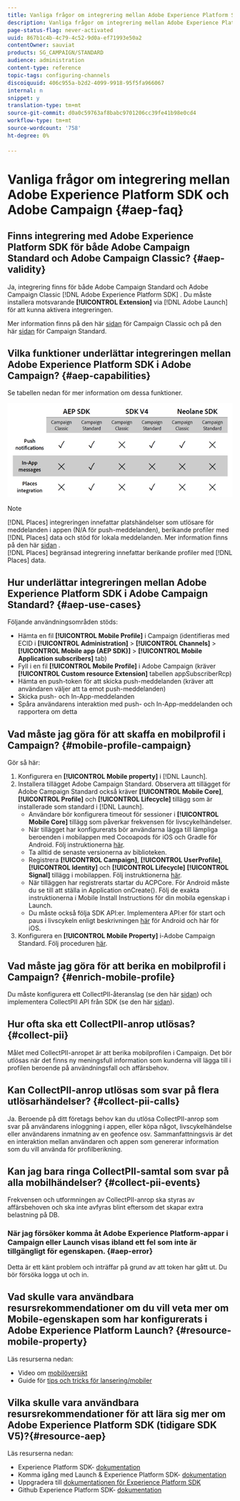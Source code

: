 ```yaml
---
title: Vanliga frågor om integrering mellan Adobe Experience Platform SDK och Adobe Campaign
description: Vanliga frågor om integrering mellan Adobe Experience Platform SDK och Adobe Campaign
page-status-flag: never-activated
uuid: 867b1c4b-4c79-4c52-9d0a-ef71993e50a2
contentOwner: sauviat
products: SG_CAMPAIGN/STANDARD
audience: administration
content-type: reference
topic-tags: configuring-channels
discoiquuid: 406c955a-b2d2-4099-9918-95f5fa966067
internal: n
snippet: y
translation-type: tm+mt
source-git-commit: d0a0c59763af8babc9701206cc39fe41b98e0cd4
workflow-type: tm+mt
source-wordcount: '758'
ht-degree: 0%

---
```



# Vanliga frågor om integrering mellan Adobe Experience Platform SDK och Adobe Campaign {#aep-faq}

## Finns integrering med Adobe Experience Platform SDK för både Adobe Campaign Standard och Adobe Campaign Classic? {#aep-validity}

Ja, integrering finns för både Adobe Campaign Standard och Adobe Campaign Classic [!DNL Adobe Experience Platform SDK] . Du måste installera motsvarande **[!UICONTROL Extension]** via [!DNL Adobe Launch] för att kunna aktivera integreringen.

Mer information finns på den här [sidan](https://aep-sdks.gitbook.io/docs/using-mobile-extensions/adobe-campaignclassic) för Campaign Classic och på den här [sidan](https://aep-sdks.gitbook.io/docs/using-mobile-extensions/adobe-campaign-standard) för Campaign Standard.

## Vilka funktioner underlättar integreringen mellan Adobe Experience Platform SDK i Adobe Campaign? {#aep-capabilities}

Se tabellen nedan för mer information om dessa funktioner.

![](assets/faq.png)

>[!Note]
>
>[!DNL Places] integreringen innefattar platshändelser som utlösare för meddelanden i appen (N/A för push-meddelanden), berikande profiler med [!DNL Places] data och stöd för lokala meddelanden. Mer information finns på den här [sidan](../../channels/using/preparing-and-sending-an-in-app-message.md) . <br>[!DNL Places] begränsad integrering innefattar berikande profiler med [!DNL Places] data.

## Hur underlättar integreringen mellan Adobe Experience Platform SDK i Adobe Campaign Standard? {#aep-use-cases}

Följande användningsområden stöds:

* Hämta en fil **[!UICONTROL Mobile Profile]** i Campaign (identifieras med ECID i **[!UICONTROL Administration]** > **[!UICONTROL Channels]** > **[!UICONTROL Mobile app (AEP SDK)]** > **[!UICONTROL Mobile Application subscribers]** tab)
* Fyll i en fil **[!UICONTROL Mobile Profile]** i Adobe Campaign (kräver **[!UICONTROL Custom resource Extension]** tabellen appSubscriberRcp)
* Hämta en push-token för att skicka push-meddelanden (kräver att användaren väljer att ta emot push-meddelanden)
* Skicka push- och In-App-meddelanden
* Spåra användarens interaktion med push- och In-App-meddelanden och rapportera om detta

## Vad måste jag göra för att skaffa en mobilprofil i Campaign? {#mobile-profile-campaign}

Gör så här:

1. Konfigurera en **[!UICONTROL Mobile property]** i [!DNL Launch].
1. Installera tillägget Adobe Campaign Standard. Observera att tillägget för Adobe Campaign Standard också kräver **[!UICONTROL Mobile Core]**, **[!UICONTROL Profile]** och **[!UICONTROL Lifecycle]** tillägg som är installerade som standard i [!DNL Launch].
   * Användare bör konfigurera timeout för sessioner i **[!UICONTROL Mobile Core]** tillägg som påverkar frekvensen för livscykelhändelser.
   * När tillägget har konfigurerats bör användarna lägga till lämpliga beroenden i mobilappen med Cocoapods för iOS och Gradle för Android. Följ instruktionerna [här](https://aep-sdks.gitbook.io/docs/using-mobile-extensions/adobe-campaign-standard).
   * Ta alltid de senaste versionerna av biblioteken.
   * Registrera **[!UICONTROL Campaign]**, **[!UICONTROL UserProfile]**, **[!UICONTROL Identity]** och **[!UICONTROL Lifecycle]** **[!UICONTROL Signal]** tillägg i mobilappen. Följ instruktionerna [här](https://aep-sdks.gitbook.io/docs/using-mobile-extensions/adobe-campaign-standard#register-the-campaign-standard-extension-with-mobile-core).
   * När tilläggen har registrerats startar du ACPCore. För Android måste du se till att ställa in Application onCreate(). Följ de exakta instruktionerna i Mobile Install Instructions för din mobila egenskap i Launch.
   * Du måste också följa SDK API:er. Implementera API:er för start och paus i livscykeln enligt beskrivningen [här](https://aep-sdks.gitbook.io/docs/using-mobile-extensions/mobile-core/lifecycle/lifecycle-extension-in-android) för Android och här för iOS.
1. Konfigurera en **[!UICONTROL Mobile Property]** i-Adobe Campaign Standard. Följ proceduren [här](../../administration/using/configuring-a-mobile-application.md#channel-specific-config).

## Vad måste jag göra för att berika en mobilprofil i Campaign? {#enrich-mobile-profile}

Du måste konfigurera ett CollectPII-återanslag (se den här [sidan](https://helpx.adobe.com/campaign/kb/config-app-in-launch.html#PIIpostback)) och implementera CollectPII API från SDK (se den här [sidan](https://aep-sdks.gitbook.io/docs/using-mobile-extensions/mobile-core/mobile-core-api-reference#collect-pii)).

## Hur ofta ska ett CollectPII-anrop utlösas? {#collect-pii}

Målet med CollectPII-anropet är att berika mobilprofilen i Campaign. Det bör utlösas när det finns ny meningsfull information som kunderna vill lägga till i profilen beroende på användningsfall och affärsbehov.

## Kan CollectPII-anrop utlösas som svar på flera utlösarhändelser? {#collect-pii-calls}

Ja. Beroende på ditt företags behov kan du utlösa CollectPII-anrop som svar på användarens inloggning i appen, eller köpa något, livscykelhändelse eller användarens inmatning av en geofence osv. Sammanfattningsvis är det en interaktion mellan användaren och appen som genererar information som du vill använda för profilberikning.

## Kan jag bara ringa CollectPII-samtal som svar på alla mobilhändelser? {#collect-pii-events}

Frekvensen och utformningen av CollectPII-anrop ska styras av affärsbehoven och ska inte avfyras blint eftersom det skapar extra belastning på DB.

### När jag försöker komma åt Adobe Experience Platform-appar i Campaign eller Launch visas ibland ett fel som inte är tillgängligt för egenskapen. {#aep-error}

Detta är ett känt problem och inträffar på grund av att token har gått ut. Du bör försöka logga ut och in.

## Vad skulle vara användbara resursrekommendationer om du vill veta mer om Mobile-egenskapen som har konfigurerats i Adobe Experience Platform Launch? {#resource-mobile-property}

Läs resurserna nedan:

* Video om [mobilöversikt](https://www.adobe.com/experience-platform/launch.html#acpl-mobile-video)
* Guide för [tips och tricks för lansering/mobiler](https://www.adobe.com/content/dam/www/us/en/experience-platform/launch-tag-manager/pdfs/adobe-cloud-platform-launch-tips-and-tricks-sheet.pdf)

## Vilka skulle vara användbara resursrekommendationer för att lära sig mer om Adobe Experience Platform SDK (tidigare SDK V5)?{#resource-aep}

Läs resurserna nedan:

* Experience Platform SDK- [dokumentation](https://aep-sdks.gitbook.io/docs/)
* Komma igång med Launch &amp; Experience Platform SDK- [dokumentation](https://aep-sdks.gitbook.io/docs/getting-started/create-a-mobile-property)
* Uppgradera till [dokumentationen för Experience Platform SDK](https://aep-sdks.gitbook.io/docs/resources/upgrading-to-aep)
* Github Experience Platform SDK- [dokumentation](https://github.com/Adobe-Marketing-Cloud/acp-sdks/)
